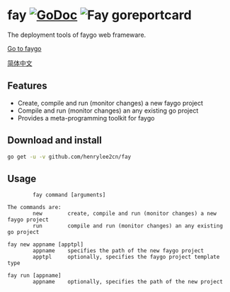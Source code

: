 # fay    [![GoDoc](https://godoc.org/github.com/tsuna/gohbase?status.png)](https://godoc.org/github.com/henrylee2cn/fay)    ![Fay goreportcard](https://goreportcard.com/badge/github.com/henrylee2cn/fay)

The deployment tools of faygo web frameware.

[Go to faygo](https://github.com/henrylee2cn/faygo)

[简体中文](https://github.com/henrylee2cn/fay/blob/master/README_ZH.md)

## Features

- Create, compile and run (monitor changes) a new faygo project
- Compile and run (monitor changes) an any existing go project
- Provides a meta-programming toolkit for faygo

## Download and install

```sh
go get -u -v github.com/henrylee2cn/fay
```

## Usage

```
        fay command [arguments]

The commands are:
        new        create, compile and run (monitor changes) a new faygo project
        run        compile and run (monitor changes) an any existing go project

fay new appname [apptpl]
        appname    specifies the path of the new faygo project
        apptpl     optionally, specifies the faygo project template type

fay run [appname]
        appname    optionally, specifies the path of the new project
```